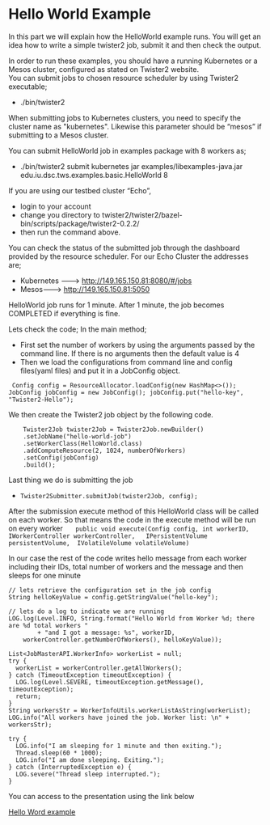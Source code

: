 # Hello World Example

In this part we will explain how the HelloWorld example runs.
You will get an idea how to write a simple twister2 job,
submit it and then check the output.

In order to run these examples, you should have a running Kubernetes or a Mesos cluster, configured as stated on Twister2 website.  
You can submit jobs to chosen resource scheduler by using Twister2 executable;
* ./bin/twister2

When submitting jobs to Kubernetes clusters, you need to specify the cluster name as "kubernetes".  Likewise this parameter should be “mesos” if submitting to a Mesos cluster. 

You can submit HelloWorld job in examples package with 8 workers as;
* ./bin/twister2 submit kubernetes jar examples/libexamples-java.jar edu.iu.dsc.tws.examples.basic.HelloWorld 8

If you are using our testbed cluster “Echo”, 
* login to your account 
* change you directory to  twister2/twister2/bazel-bin/scripts/package/twister2-0.2.2/ 
* then run the command above. 

You can check the status of the submitted job through the dashboard provided by the resource scheduler.  For our Echo Cluster the addresses are;
* Kubernetes ---> http://149.165.150.81:8080/#/jobs
* Mesos---> http://149.165.150.81:5050

HelloWorld job runs for 1 minute. After 1 minute, the job becomes COMPLETED if everything is fine.

Lets check the code; In the main method;
* First set the number of workers by using the arguments passed by the command line. If there is no arguments then the default value is 4
* Then we load the configurations from command line and config files(yaml files) and put it in a JobConfig object. 
  
 ` Config config = ResourceAllocator.loadConfig(new HashMap<>());
  JobConfig jobConfig = new JobConfig();
  jobConfig.put("hello-key", "Twister2-Hello");`

We then create the Twister2 job object by the following code. 
   
   		Twister2Job twister2Job = Twister2Job.newBuilder()
   		.setJobName("hello-world-job")
   		.setWorkerClass(HelloWorld.class)
   		.addComputeResource(2, 1024, numberOfWorkers)
   		.setConfig(jobConfig)
   		.build();

Last thing we do is submitting the job
   
   * `Twister2Submitter.submitJob(twister2Job, config);`

After the submission execute method of this HelloWorld class will be called on each worker. So that means the code in the execute method will be run on every worker
    `   public void execute(Config config, int workerID,    
        IWorkerController workerController,  
        IPersistentVolume persistentVolume, 
         IVolatileVolume volatileVolume)`

In our case the rest of the code writes hello message from each worker including their IDs, total number of workers and the message and then sleeps for one minute

    // lets retrieve the configuration set in the job config
    String helloKeyValue = config.getStringValue("hello-key");

    // lets do a log to indicate we are running
    LOG.log(Level.INFO, String.format("Hello World from Worker %d; there are %d total workers "
            + "and I got a message: %s", workerID,
        workerController.getNumberOfWorkers(), helloKeyValue));

    List<JobMasterAPI.WorkerInfo> workerList = null;
    try {
      workerList = workerController.getAllWorkers();
    } catch (TimeoutException timeoutException) {
      LOG.log(Level.SEVERE, timeoutException.getMessage(), timeoutException);
      return;
    }
    String workersStr = WorkerInfoUtils.workerListAsString(workerList);
    LOG.info("All workers have joined the job. Worker list: \n" + workersStr);

    try {
      LOG.info("I am sleeping for 1 minute and then exiting.");
      Thread.sleep(60 * 1000);
      LOG.info("I am done sleeping. Exiting.");
    } catch (InterruptedException e) {
      LOG.severe("Thread sleep interrupted.");
    }


You can access to the presentation using the link below

[Hello Word example](https://docs.google.com/presentation/d/1ZMeO5aofZZNKwoR66N6b4hzSJqlGlbWgZLOq8Ie6vl0/edit#slide=id.p)


